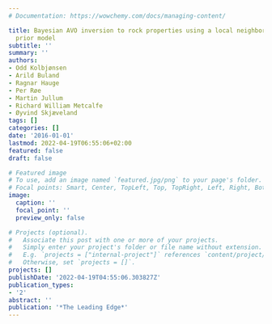 ```yaml
---
# Documentation: https://wowchemy.com/docs/managing-content/

title: Bayesian AVO inversion to rock properties using a local neighborhood in a spatial
  prior model
subtitle: ''
summary: ''
authors:
- Odd Kolbjønsen
- Arild Buland
- Ragnar Hauge
- Per Røe
- Martin Jullum
- Richard William Metcalfe
- Øyvind Skjæveland
tags: []
categories: []
date: '2016-01-01'
lastmod: 2022-04-19T06:55:06+02:00
featured: false
draft: false

# Featured image
# To use, add an image named `featured.jpg/png` to your page's folder.
# Focal points: Smart, Center, TopLeft, Top, TopRight, Left, Right, BottomLeft, Bottom, BottomRight.
image:
  caption: ''
  focal_point: ''
  preview_only: false

# Projects (optional).
#   Associate this post with one or more of your projects.
#   Simply enter your project's folder or file name without extension.
#   E.g. `projects = ["internal-project"]` references `content/project/deep-learning/index.md`.
#   Otherwise, set `projects = []`.
projects: []
publishDate: '2022-04-19T04:55:06.303827Z'
publication_types:
- '2'
abstract: ''
publication: '*The Leading Edge*'
---
```

